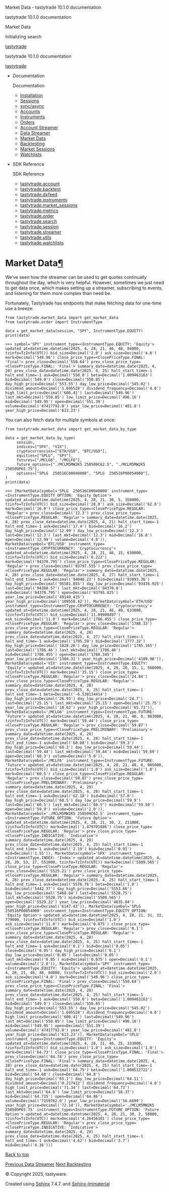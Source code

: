 Market Data - tastytrade 10.1.0 documentation












tastytrade 10.1.0 documentation

Market Data






Initializing search

[tastytrade](https://github.com/tastyware/tastytrade "Go to repository")

tastytrade 10.1.0 documentation

[tastytrade](https://github.com/tastyware/tastytrade "Go to repository")

* Documentation




  Documentation
  + [Installation](installation.html)
  + [Sessions](sessions.html)
  + [sync/async](sync-async.html)
  + [Accounts](accounts.html)
  + [Instruments](instruments.html)
  + [Orders](orders.html)
  + [Account Streamer](account-streamer.html)
  + [Data Streamer](data-streamer.html)
  + [Market Data](market-data.html#)
  + [Backtesting](backtest.html)
  + [Market Sessions](market-sessions.html)
  + [Watchlists](watchlists.html)
* SDK Reference




  SDK Reference
  + [tastytrade.account](api/account.html)
  + [tastytrade.backtest](api/backtesting.html)
  + [tastytrade.dxfeed](api/dxfeed.html)
  + [tastytrade.instruments](api/instruments.html)
  + [tastytrade.market\_sessions](api/market-sessions.html)
  + [tastytrade.metrics](api/metrics.html)
  + [tastytrade.order](api/order.html)
  + [tastytrade.search](api/search.html)
  + [tastytrade.session](api/session.html)
  + [tastytrade.streamer](api/streamer.html)
  + [tastytrade.utils](api/utils.html)
  + [tastytrade.watchlists](api/watchlists.html)

# Market Data[¶](market-data.html#market-data "Link to this heading")

We’ve seen how the streamer can be used to get quotes continually throughout the day, which is very helpful. However, sometimes we just need to get data once, which makes setting up a streamer, subscribing to events, and listening for them more complex than need be.

Fortunately, Tastytrade has endpoints that make fetching data for one-time use a breeze:

```
from tastytrade.market_data import get_market_data
from tastytrade.order import InstrumentType

data = get_market_data(session, "SPY", InstrumentType.EQUITY)
print(data)

```

```
>>> symbol='SPY' instrument_type=<InstrumentType.EQUITY: 'Equity'> updated_at=datetime.datetime(2025, 4, 28, 21, 46, 48, 84000, tzinfo=TzInfo(UTC)) bid_size=Decimal('2.0') ask_size=Decimal('4.0') mark=Decimal('549.96') close_price_type=<ClosePriceType.FINAL: 'Final'> prev_close=Decimal('550.64') prev_close_price_type=<ClosePriceType.FINAL: 'Final'> summary_date=datetime.date(2025, 4, 28) prev_close_date=datetime.date(2025, 4, 25) halt_start_time=-1 halt_end_time=-1 ask=Decimal('550.0') beta=Decimal('1.009463163') bid=Decimal('549.9') close=Decimal('550.85') day_high_price=Decimal('553.55') day_low_price=Decimal('545.02') dividend_amount=Decimal('1.695528') dividend_frequency=Decimal('4.0') high_limit_price=Decimal('606.41') last=Decimal('549.96') last_mkt=Decimal('550.85') low_limit_price=Decimal('496.16') mid=Decimal('549.95') open=Decimal('551.39') volume=Decimal('47417792.0') year_low_price=Decimal('481.8') year_high_price=Decimal('613.23')

```

You can also fetch data for multiple symbols at once:

```
from tastytrade.market_data import get_market_data_by_type

data = get_market_data_by_type(
     session,
     indices=["SPX", "VIX"],
     cryptocurrencies=["ETH/USD", "BTC/USD"],
     equities=["SPLG", "SPY"],
     futures=["/MCLG6", "/MCLF6"],
     future_options=["./MCLM5MW2K5 250509C62.5", "./MCLM5MW2K5 250509P65.75"],
     options=["SPLG  250516C00048000", "SPLG  250516P00054000"],
)
print(data)

```

```
>>> [MarketData(symbol='SPLG  250516C00048000' instrument_type=<InstrumentType.EQUITY_OPTION: 'Equity Option'> updated_at=datetime.datetime(2025, 4, 28, 21, 30, 5, 358000, tzinfo=TzInfo(UTC)) bid_size=Decimal('28.0') ask_size=Decimal('62.0') mark=Decimal('16.8') close_price_type=<ClosePriceType.REGULAR: 'Regular'> prev_close=Decimal('12.3') prev_close_price_type=<ClosePriceType.REGULAR: 'Regular'> summary_date=datetime.date(2025, 4, 28) prev_close_date=datetime.date(2025, 4, 21) halt_start_time=-1 halt_end_time=-1 ask=Decimal('17.4') bid=Decimal('16.2') day_high_price=Decimal('12.99') day_low_price=Decimal('12.3') last=Decimal('12.3') last_mkt=Decimal('12.3') mid=Decimal('16.8') open=Decimal('12.99') volume=Decimal('4.0')), MarketData(symbol='BTC/USD' instrument_type=<InstrumentType.CRYPTOCURRENCY: 'Cryptocurrency'> updated_at=datetime.datetime(2025, 4, 28, 21, 46, 15, 630000, tzinfo=TzInfo(UTC)) bid_size=Decimal('0.222') mark=Decimal('94370.795') close_price_type=<ClosePriceType.REGULAR: 'Regular'> prev_close=Decimal('93797.555') prev_close_price_type=<ClosePriceType.REGULAR: 'Regular'> summary_date=datetime.date(2025, 4, 28) prev_close_date=datetime.date(2025, 4, 27) halt_start_time=-1 halt_end_time=-1 ask=Decimal('94848.23') bid=Decimal('93893.36') day_high_price=Decimal('95581.855') day_low_price=Decimal('93476.925') last=Decimal('94388.57') last_mkt=Decimal('94370.8') mid=Decimal('94370.795') open=Decimal('93795.825') year_low_price=Decimal('49149.415') year_high_price=Decimal('109558.42')), MarketData(symbol='ETH/USD' instrument_type=<InstrumentType.CRYPTOCURRENCY: 'Cryptocurrency'> updated_at=datetime.datetime(2025, 4, 28, 21, 46, 40, 633000, tzinfo=TzInfo(UTC)) bid_size=Decimal('11.09900497') ask_size=Decimal('11.0') mark=Decimal('1786.455') close_price_type=<ClosePriceType.REGULAR: 'Regular'> prev_close=Decimal('1788.33') prev_close_price_type=<ClosePriceType.REGULAR: 'Regular'> summary_date=datetime.date(2025, 4, 28) prev_close_date=datetime.date(2025, 4, 27) halt_start_time=-1 halt_end_time=-1 ask=Decimal('1795.59') bid=Decimal('1777.32') day_high_price=Decimal('1828.26') day_low_price=Decimal('1745.165') last=Decimal('1786.46') last_mkt=Decimal('1786.46') mid=Decimal('1786.455') open=Decimal('1788.345') year_low_price=Decimal('1384.31') year_high_price=Decimal('4109.98')), MarketData(symbol='VIX' instrument_type=<InstrumentType.EQUITY: 'Equity'> updated_at=datetime.datetime(2025, 4, 28, 20, 15, 1, 568000, tzinfo=TzInfo(UTC)) mark=Decimal('25.15') close_price_type=<ClosePriceType.REGULAR: 'Regular'> prev_close=Decimal('24.84') prev_close_price_type=<ClosePriceType.REGULAR: 'Regular'> summary_date=datetime.date(2025, 4, 28) prev_close_date=datetime.date(2025, 4, 25) halt_start_time=-1 halt_end_time=-1 beta=Decimal('-6.538134414') day_high_price=Decimal('26.93') day_low_price=Decimal('24.7') last=Decimal('25.15') last_mkt=Decimal('25.15') open=Decimal('25.75') year_low_price=Decimal('10.62') year_high_price=Decimal('65.73')), MarketData(symbol='/MCLG6' instrument_type=<InstrumentType.FUTURE: 'Future'> updated_at=datetime.datetime(2025, 4, 28, 21, 40, 0, 903000, tzinfo=TzInfo(UTC)) mark=Decimal('59.44') close_price_type=<ClosePriceType.REGULAR: 'Regular'> prev_close=Decimal('59.87') prev_close_price_type=<ClosePriceType.PRELIMINARY: 'Preliminary'> summary_date=datetime.date(2025, 4, 29) prev_close_date=datetime.date(2025, 4, 28) halt_start_time=-1 halt_end_time=-1 ask=Decimal('60.08') bid=Decimal('59.3') day_high_price=Decimal('60.3') day_low_price=Decimal('59.44') last=Decimal('59.44') last_mkt=Decimal('59.44') mid=Decimal('59.69') open=Decimal('60.3') volume=Decimal('5.0')), MarketData(symbol='/MCLF6' instrument_type=<InstrumentType.FUTURE: 'Future'> updated_at=datetime.datetime(2025, 4, 28, 21, 40, 0, 905000, tzinfo=TzInfo(UTC)) bid_size=Decimal('1.0') ask_size=Decimal('1.0') mark=Decimal('60.5') close_price_type=<ClosePriceType.REGULAR: 'Regular'> prev_close=Decimal('59.87') prev_close_price_type=<ClosePriceType.PRELIMINARY: 'Preliminary'> summary_date=datetime.date(2025, 4, 29) prev_close_date=datetime.date(2025, 4, 28) halt_start_time=-1 halt_end_time=-1 ask=Decimal('62.18') bid=Decimal('57.0') day_high_price=Decimal('60.5') day_low_price=Decimal('59.9') last=Decimal('60.5') last_mkt=Decimal('60.5') mid=Decimal('59.59') open=Decimal('59.9') volume=Decimal('2.0')), MarketData(symbol='./MCLM5MW2K5 250509C62.5' instrument_type=<InstrumentType.FUTURE_OPTION: 'Future Option'> updated_at=datetime.datetime(2025, 4, 28, 21, 30, 2, 211000, tzinfo=TzInfo(UTC)) mark=Decimal('1.479701886') close_price_type=<ClosePriceType.REGULAR: 'Regular'> prev_close_price_type=<ClosePriceType.INDICATIVE: 'Indicative'> summary_date=datetime.date(2025, 4, 29) prev_close_date=datetime.date(2025, 4, 25) halt_start_time=-1 halt_end_time=-1 ask=Decimal('2.19') bid=Decimal('0.91') mid=Decimal('1.55')), MarketData(symbol='SPX' instrument_type=<InstrumentType.INDEX: 'Index'> updated_at=datetime.datetime(2025, 4, 28, 20, 53, 27, 551000, tzinfo=TzInfo(UTC)) mark=Decimal('5509.565') close_price_type=<ClosePriceType.REGULAR: 'Regular'> prev_close=Decimal('5525.21') prev_close_price_type=<ClosePriceType.REGULAR: 'Regular'> summary_date=datetime.date(2025, 4, 28) prev_close_date=datetime.date(2025, 4, 25) halt_start_time=-1 halt_end_time=-1 ask=Decimal('5576.76') beta=Decimal('1.0') bid=Decimal('5442.37') day_high_price=Decimal('5553.66') day_low_price=Decimal('5468.64') last=Decimal('5528.75') last_mkt=Decimal('5528.75') mid=Decimal('5509.565') open=Decimal('5529.22') year_low_price=Decimal('4835.04') year_high_price=Decimal('6147.43')), MarketData(symbol='SPLG  250516P00054000' instrument_type=<InstrumentType.EQUITY_OPTION: 'Equity Option'> updated_at=datetime.datetime(2025, 4, 28, 21, 31, 33, 779000, tzinfo=TzInfo(UTC)) bid_size=Decimal('1.0') ask_size=Decimal('11.0') mark=Decimal('0.075') close_price_type=<ClosePriceType.REGULAR: 'Regular'> prev_close=Decimal('0.1') prev_close_price_type=<ClosePriceType.REGULAR: 'Regular'> summary_date=datetime.date(2025, 4, 28) prev_close_date=datetime.date(2025, 4, 25) halt_start_time=-1 halt_end_time=-1 ask=Decimal('0.1') bid=Decimal('0.05') close=Decimal('0.05') day_high_price=Decimal('0.1') day_low_price=Decimal('0.05') last=Decimal('0.05') last_mkt=Decimal('0.05') mid=Decimal('0.075') open=Decimal('0.1') volume=Decimal('2.0')), MarketData(symbol='SPY' instrument_type=<InstrumentType.EQUITY: 'Equity'> updated_at=datetime.datetime(2025, 4, 28, 21, 46, 48, 84000, tzinfo=TzInfo(UTC)) bid_size=Decimal('2.0') ask_size=Decimal('4.0') mark=Decimal('549.96') close_price_type=<ClosePriceType.FINAL: 'Final'> prev_close=Decimal('550.64') prev_close_price_type=<ClosePriceType.FINAL: 'Final'> summary_date=datetime.date(2025, 4, 28) prev_close_date=datetime.date(2025, 4, 25) halt_start_time=-1 halt_end_time=-1 ask=Decimal('550.0') beta=Decimal('1.009463163') bid=Decimal('549.9') close=Decimal('550.85') day_high_price=Decimal('553.55') day_low_price=Decimal('545.02') dividend_amount=Decimal('1.695528') dividend_frequency=Decimal('4.0') high_limit_price=Decimal('606.41') last=Decimal('549.96') last_mkt=Decimal('550.85') low_limit_price=Decimal('496.16') mid=Decimal('549.95') open=Decimal('551.39') volume=Decimal('47417792.0') year_low_price=Decimal('481.8') year_high_price=Decimal('613.23')), MarketData(symbol='SPLG' instrument_type=<InstrumentType.EQUITY: 'Equity'> updated_at=datetime.datetime(2025, 4, 28, 21, 46, 25, 333000, tzinfo=TzInfo(UTC)) bid_size=Decimal('1.0') ask_size=Decimal('1.0') mark=Decimal('64.73') close_price_type=<ClosePriceType.FINAL: 'Final'> prev_close=Decimal('64.74') prev_close_price_type=<ClosePriceType.FINAL: 'Final'> summary_date=datetime.date(2025, 4, 28) prev_close_date=datetime.date(2025, 4, 25) halt_start_time=-1 halt_end_time=-1 ask=Decimal('64.75') beta=Decimal('1.008512722') bid=Decimal('64.68') close=Decimal('64.8') day_high_price=Decimal('65.1') day_low_price=Decimal('64.11') dividend_amount=Decimal('0.217412') dividend_frequency=Decimal('4.0') high_limit_price=Decimal('71.34') last=Decimal('64.73') last_mkt=Decimal('64.8') low_limit_price=Decimal('58.37') mid=Decimal('64.715') open=Decimal('64.86') volume=Decimal('7159762.0') year_low_price=Decimal('56.6699') year_high_price=Decimal('72.14')), MarketData(symbol='./MCLM5MW2K5 250509P65.75' instrument_type=<InstrumentType.FUTURE_OPTION: 'Future Option'> updated_at=datetime.datetime(2025, 4, 28, 21, 30, 2, 58000, tzinfo=TzInfo(UTC)) mark=Decimal('4.26456101') close_price_type=<ClosePriceType.REGULAR: 'Regular'> prev_close_price_type=<ClosePriceType.INDICATIVE: 'Indicative'> summary_date=datetime.date(2025, 4, 29) prev_close_date=datetime.date(2025, 4, 25) halt_start_time=-1 halt_end_time=-1 ask=Decimal('4.62') bid=Decimal('3.7') mid=Decimal('4.16'))]

```

[Back to top](market-data.html#)


[Previous
Data Streamer](data-streamer.html)
[Next
Backtesting](backtest.html)

© Copyright 2025, tastyware.

Created using
[Sphinx](https://www.sphinx-doc.org/)
7.4.7.
and
[Sphinx-Immaterial](https://github.com/jbms/sphinx-immaterial/)